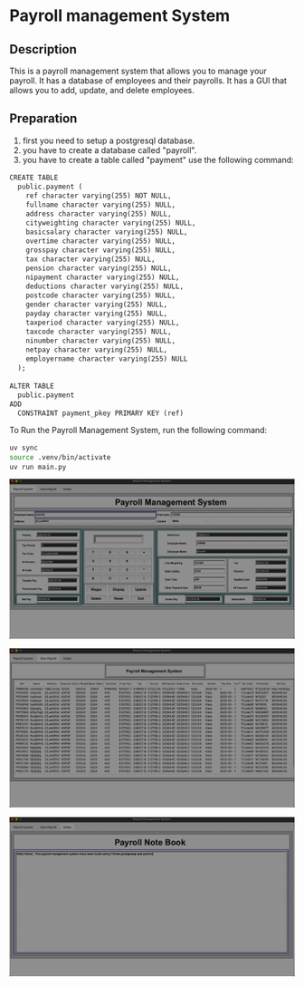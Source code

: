 # Payroll management System

## Description

This is a payroll management system that allows you to manage your payroll. It has a database of employees and their payrolls. It has a GUI that allows you to add, update, and delete employees.

## Preparation
    
1. first you need to setup a  postgresql database.
2. you have to create a database called "payroll".
3. you have to create a table called "payment" use the following command:

```
CREATE TABLE
  public.payment (
    ref character varying(255) NOT NULL,
    fullname character varying(255) NULL,
    address character varying(255) NULL,
    cityweighting character varying(255) NULL,
    basicsalary character varying(255) NULL,
    overtime character varying(255) NULL,
    grosspay character varying(255) NULL,
    tax character varying(255) NULL,
    pension character varying(255) NULL,
    nipayment character varying(255) NULL,
    deductions character varying(255) NULL,
    postcode character varying(255) NULL,
    gender character varying(255) NULL,
    payday character varying(255) NULL,
    taxperiod character varying(255) NULL,
    taxcode character varying(255) NULL,
    ninumber character varying(255) NULL,
    netpay character varying(255) NULL,
    employername character varying(255) NULL
  );

ALTER TABLE
  public.payment
ADD
  CONSTRAINT payment_pkey PRIMARY KEY (ref)
```
To Run the Payroll Management System, run the following command:

```bash
uv sync
source .venv/bin/activate
uv run main.py
```

![image1](./img/1.png)  

![image1](./img/2.png)  

![image1](./img/3.png)
